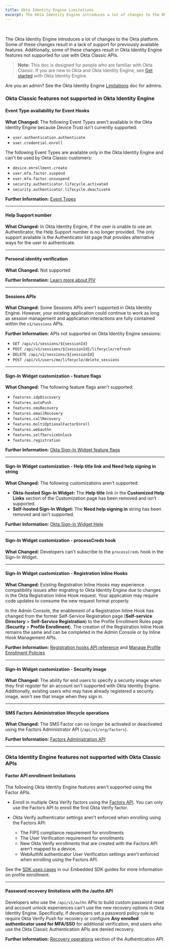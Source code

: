 ```yaml
---
title: Okta Identity Engine Limitations
excerpt: The Okta Identity Engine introduces a lot of changes to the Okta platform. Some of these changes result in a lack of support for previously available features.
---
```


<ApiLifecycle access="ie" /><br>
<ApiLifecycle access="Limited GA" />

The Okta Identity Engine introduces a lot of changes to the Okta platform. Some of these changes result in a lack of support for previously available features. Additionally, some of these changes result in Okta Identity Engine features not supported for use with Okta Classic APIs.

> **Note:** This doc is designed for people who are familiar with Okta Classic. If you are new to Okta and Okta Identity Engine, see [Get started](https://help.okta.com/en/oie/okta_help_CSH.htm#ext-get-started-oie) with Okta Identity Engine.

Are you an admin? See the Okta Identity Engine [Limitations](https://help.okta.com/en/oie/okta_help_CSH.htm#ext-oie-limitations) doc for admins.

### Okta Classic features not supported in Okta Identity Engine

#### Event Type availability for Event Hooks

**What Changed:** The following Event Types aren't available in the Okta Identity Engine because Device Trust isn't currently supported:

* `user.authentication.authenticate`
* `user.credential.enroll`

The following Event Types are available only in the Okta Identity Engine and can't be used by Okta Classic customers:

* `device.enrollment.create`
* `user.mfa.factor.suspend`
* `user.mfa.factor.unsuspend`
* `security.authenticator.lifecycle.activated`
* `security.authenticator.lifecycle.deactivate`

**Further Information:** [Event Types](/docs/reference/api/event-types/)

***

#### Help Support number

**What Changed:** In Okta Identity Engine, if the user is unable to use an Authenticator, the Help Support number is no longer provided. The only support available is the Authenticator list page that provides alternative ways for the user to authenticate.

***

#### Personal identity verification

**What Changed:** Not supported

**Further Information:** [Learn more about PIV](https://help.okta.com/en/prod/Content/Topics/Security/idp-smart-card-workflow.htm)

***

#### Sessions APIs

**What Changed:** Some Sessions APIs aren't supported in Okta Identity Engine. However, your existing application could continue to work as long as session management and application interactions are fully contained within the `v1/sessions` APIs.

**Further Information:** APIs not supported on Okta Identity Engine sessions:

* `GET /api/v1/sessions/${sessionId}`
* `POST /api/v1/sessions/${sessionId}/lifecycle/refresh`
* `DELETE /api/v1/sessions/${sessionId}`
* `POST /api/v1/users/me/lifecycle/delete_sessions`

***

#### Sign-In Widget customization - feature flags

**What Changed:** The following feature flags aren't supported:

* `features.idpDiscovery`
* `features.autoPush`
* `features.smsRecovery`
* `features.emailRecovery`
* `features.callRecovery`
* `features.multiOptionalFactorEnroll`
* `features.webauthn`
* `features.selfServiceUnlock`
* `features.registration`

**Further Information:** [Okta Sign-In Widget feature flags](https://github.com/okta/okta-signin-widget#feature-flags)

***

#### Sign-In Widget customization - Help title link and Need help signing in string

**What Changed:** The following customizations aren't supported:

* **Okta-hosted Sign-In Widget:** The **Help title** link in the **Customized Help Links** section of the Customization page has been removed and isn't supported.
* **Self-hosted Sign-In Widget:** The **Need help signing in** string has been removed and isn't supported.

**Further Information:** [Okta Sign-in Widget Help](https://github.com/okta/okta-signin-widget/#help-links)

***

#### Sign-In Widget customization - processCreds hook

**What Changed:** Developers can't subscribe to the `processCreds` hook in the Sign-In Widget.

***

#### Sign-In Widget customization - Registration Inline Hooks

**What Changed:** Existing Registration Inline Hooks may experience compatibility issues after migrating to Okta Identity Engine due to changes in the Okta Registration Inline Hook request. Your application may require code updates to consume the new request format properly.

In the Admin Console, the enablement of a Registration Inline Hook has changed from the former Self-Service Registration page (**Self-service Directory** > **Self-Service Registration**) to the Profile Enrollment Rules page (**Security** > **Profile Enrollment**). The creation of the Registration Inline Hook remains the same and can be completed in the Admin Console or by Inline Hook Management APIs.

**Further Information:** [Registration hooks API reference](/docs/reference/registration-hook/) and [Manage Profile Enrollment Policies](https://help.okta.com/oie/en-us/Content/Topics/identity-engine/policies/create-profile-enrollment-policy-sr.htm?Highlight=registration%20hook)

***

#### Sign-In Widget customization - Security image

**What Changed:** The ability for end users to specify a security image when they first register for an account isn't supported with Okta Identity Engine. Additionally, existing users who may have already registered a security image, won't see that image when they sign in.

***

#### SMS Factors Administration lifecycle operations

**What Changed:** The SMS Factor can no longer be activated or deactivated using the Factors Administrator API (`/api/v1/org/factors`).

**Further Information:** [Factors Administration API](https://developer.okta.com/docs/reference/api/factor-admin)

***

### Okta Identity Engine features not supported with Okta Classic APIs

#### Factor API enrollment limitations

The following Okta Identity Engine features aren't supported using the Factor APIs.

* Enroll in multiple Okta Verify factors using the [Factors API](/docs/reference/api/factors/#enroll-okta-verify-totp-factor). You can only use the Factors API to enroll the first Okta Verify factor.
* Okta Verify authenticator settings aren't enforced when enrolling using the Factors API:

  * The FIPS compliance requirement for enrollments
  * The User Verification requirement for enrollments
  * New Okta Verify enrollments that are created with the Factors API aren't mapped to a device.
  * WebAuthN authenticator User Verification settings aren't enforced when enrolling using the Factors API.

See the [SDK uses cases](/docs/guides/oie-embedded-sdk-use-cases/-/oie-embedded-sdk-use-case-overview/) in our Embedded SDK guides for more information on profile enrollment.

***

#### Password recovery limitations with the /authn API

Developers who use the `/api/v1/authn` APIs to build custom password reset and account unlock experiences can't use the new recovery options in Okta Identity Engine. Specifically, if developers set a password policy rule to require Okta Verify Push for recovery or configure **Any enrolled authenticator used for MFA/SSO** for additional verification, end users who use the Okta Classic Authentication APIs are denied recovery.

**Further information:** [Recovery operations](https://developer.okta.com/docs/reference/api/authn/#recovery-operations) section of the Authentication API.
